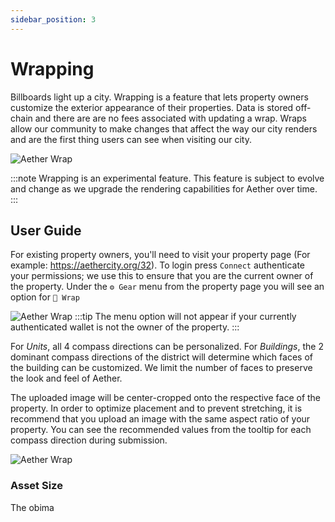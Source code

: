 ```yaml
---
sidebar_position: 3
---
```


# Wrapping
Billboards light up a city. Wrapping is a feature that lets 
property owners customize the exterior appearance of their properties. 
Data is stored off-chain and there are are no fees associated with updating
a wrap. Wraps allow our community to make changes that affect the
way our city renders and are the first thing users can see when
visiting our city.

![Aether Wrap](/img/aether-wiki-wrap-0.jpeg)

:::note
Wrapping is an experimental feature. This feature is subject to evolve and change as
we upgrade the rendering capabilities for Aether over time.
:::
## User Guide

For existing property owners, you'll need to visit your property 
page (For example: https://aethercity.org/32). To login press `Connect` authenticate your permissions; we use this to ensure that you are the current owner of the property. Under
the `⚙ Gear` menu from the property page you will see an option for `🎁 Wrap`


![Aether Wrap](/img/aether-wiki-wrap-1.jpeg)
:::tip
The menu option will not appear if your currently authenticated wallet is not the owner of the property.
:::

For *Units*, all 4 compass directions can be personalized. For
*Buildings*, the 2 dominant compass directions of the district
will determine which faces of the building can be customized. We
limit the number of faces to preserve the look and feel of Aether.

The uploaded image will be center-cropped onto the respective face
of the property. In order to optimize placement and to prevent
stretching, it is recommend that you upload an image with the same
aspect ratio of your property. You can see the recommended values
from the tooltip for each compass direction during submission.

![Aether Wrap](/img/aether-wiki-wrap-2.jpeg)

### Asset Size

The obima

